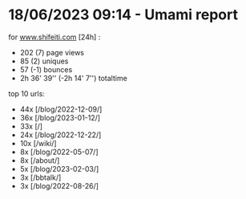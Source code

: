 # 18/06/2023 09:14 - Umami report
for www.shifeiti.com [24h] :

 - 202 (7) page views
 - 85 (2) uniques
 - 57 (-1) bounces
 - 2h 36' 39'' (-2h 14' 7'') totaltime


top 10 urls:
 - 44x [/blog/2022-12-09/]
 - 36x [/blog/2023-01-12/]
 - 33x [/]
 - 24x [/blog/2022-12-22/]
 - 10x [/wiki/]
 - 8x [/blog/2022-05-07/]
 - 8x [/about/]
 - 5x [/blog/2023-02-03/]
 - 3x [/bbtalk/]
 - 3x [/blog/2022-08-26/]


